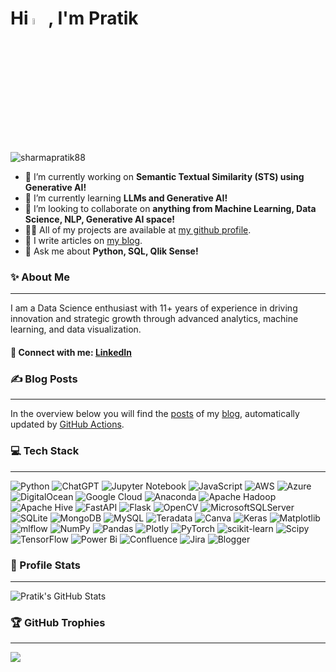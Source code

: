 <h1 align="left">Hi <img src="https://media.giphy.com/media/hvRJCLFzcasrR4ia7z/giphy.gif" width="5%"></a>, I'm Pratik</h1> <p align="left"> <img src="https://komarev.com/ghpvc/?username=sharmapratik88&label=Profile%20views&color=0e75b6&style=flat" alt="sharmapratik88" /> </p>

- 🔭 I’m currently working on **Semantic Textual Similarity (STS) using Generative AI!**
- 🌱 I’m currently learning **LLMs and Generative AI!**
- 👯 I’m looking to collaborate on **anything from Machine Learning, Data Science, NLP, Generative AI space!**
- 👨‍💻 All of my projects are available at [my github profile](https://github.com/sharmapratik88).
- 📝 I write articles on [my blog](pratikdsharma.com).
- 💬 Ask me about **Python, SQL, Qlik Sense!**

### ✨ About Me
---
I am a Data Science enthusiast with 11+ years of experience in driving innovation and strategic growth through advanced analytics, machine learning, and data visualization.
  
#### 🔗 Connect with me: [LinkedIn](https://linkedin.com/in/sharmapratikd)


### ✍️ Blog Posts
---
In the overview below you will find the [posts](https://pratikdsharma.com/blog/) of my [blog](https://pratikdsharma.com/), automatically updated by [GitHub Actions](https://github.com/sharmapratik88/sharmapratik88/actions/workflows/actions.yml).

### 💻 Tech Stack
---
![Python](https://img.shields.io/badge/python-3670A0?style=for-the-badge&logo=python&logoColor=ffdd54) ![ChatGPT](https://img.shields.io/badge/chatGPT-74aa9c?style=for-the-badge&logo=openai&logoColor=white) ![Jupyter Notebook](https://img.shields.io/badge/jupyter-%23FA0F00.svg?style=for-the-badge&logo=jupyter&logoColor=white) ![JavaScript](https://img.shields.io/badge/javascript-%23323330.svg?style=for-the-badge&logo=javascript&logoColor=%23F7DF1E) ![AWS](https://img.shields.io/badge/AWS-%23FF9900.svg?style=for-the-badge&logo=amazon-aws&logoColor=white) ![Azure](https://img.shields.io/badge/azure-%230072C6.svg?style=for-the-badge&logo=microsoftazure&logoColor=white) ![DigitalOcean](https://img.shields.io/badge/DigitalOcean-%230167ff.svg?style=for-the-badge&logo=digitalOcean&logoColor=white) ![Google Cloud](https://img.shields.io/badge/GoogleCloud-%234285F4.svg?style=for-the-badge&logo=google-cloud&logoColor=white) ![Anaconda](https://img.shields.io/badge/Anaconda-%2344A833.svg?style=for-the-badge&logo=anaconda&logoColor=white) ![Apache Hadoop](https://img.shields.io/badge/Apache%20Hadoop-66CCFF?style=for-the-badge&logo=apachehadoop&logoColor=black) ![Apache Hive](https://img.shields.io/badge/Apache%20Hive-FDEE21?style=for-the-badge&logo=apachehive&logoColor=black) ![FastAPI](https://img.shields.io/badge/FastAPI-005571?style=for-the-badge&logo=fastapi) ![Flask](https://img.shields.io/badge/flask-%23000.svg?style=for-the-badge&logo=flask&logoColor=white) ![OpenCV](https://img.shields.io/badge/opencv-%23white.svg?style=for-the-badge&logo=opencv&logoColor=white) ![MicrosoftSQLServer](https://img.shields.io/badge/Microsoft%20SQL%20Server-CC2927?style=for-the-badge&logo=microsoft%20sql%20server&logoColor=white) ![SQLite](https://img.shields.io/badge/sqlite-%2307405e.svg?style=for-the-badge&logo=sqlite&logoColor=white) ![MongoDB](https://img.shields.io/badge/MongoDB-%234ea94b.svg?style=for-the-badge&logo=mongodb&logoColor=white) ![MySQL](https://img.shields.io/badge/mysql-4479A1.svg?style=for-the-badge&logo=mysql&logoColor=white) ![Teradata](https://img.shields.io/badge/Teradata-F37440?style=for-the-badge&logo=teradata&logoColor=white) ![Canva](https://img.shields.io/badge/Canva-%2300C4CC.svg?style=for-the-badge&logo=Canva&logoColor=white) ![Keras](https://img.shields.io/badge/Keras-%23D00000.svg?style=for-the-badge&logo=Keras&logoColor=white) ![Matplotlib](https://img.shields.io/badge/Matplotlib-%23ffffff.svg?style=for-the-badge&logo=Matplotlib&logoColor=black) ![mlflow](https://img.shields.io/badge/mlflow-%23d9ead3.svg?style=for-the-badge&logo=numpy&logoColor=blue) ![NumPy](https://img.shields.io/badge/numpy-%23013243.svg?style=for-the-badge&logo=numpy&logoColor=white) ![Pandas](https://img.shields.io/badge/pandas-%23150458.svg?style=for-the-badge&logo=pandas&logoColor=white) ![Plotly](https://img.shields.io/badge/Plotly-%233F4F75.svg?style=for-the-badge&logo=plotly&logoColor=white) ![PyTorch](https://img.shields.io/badge/PyTorch-%23EE4C2C.svg?style=for-the-badge&logo=PyTorch&logoColor=white) ![scikit-learn](https://img.shields.io/badge/scikit--learn-%23F7931E.svg?style=for-the-badge&logo=scikit-learn&logoColor=white) ![Scipy](https://img.shields.io/badge/SciPy-%230C55A5.svg?style=for-the-badge&logo=scipy&logoColor=%white) ![TensorFlow](https://img.shields.io/badge/TensorFlow-%23FF6F00.svg?style=for-the-badge&logo=TensorFlow&logoColor=white) ![Power Bi](https://img.shields.io/badge/power_bi-F2C811?style=for-the-badge&logo=powerbi&logoColor=black) ![Confluence](https://img.shields.io/badge/confluence-%23172BF4.svg?style=for-the-badge&logo=confluence&logoColor=white) ![Jira](https://img.shields.io/badge/jira-%230A0FFF.svg?style=for-the-badge&logo=jira&logoColor=white) ![Blogger](https://img.shields.io/badge/Blogger-FF5722?style=for-the-badge&logo=blogger&logoColor=white)

### 📶 Profile Stats
---
<!-- <p align="left"> <a href="https://github.com/ryo-ma/github-profile-trophy"><img src="https://github-profile-trophy.vercel.app/?username=sharmapratik88" alt="sharmapratik88" /></a> </p> -->
![Pratik's GitHub Stats](https://github-readme-stats.vercel.app/api?username=sharmapratik88&show_icons=true&theme=transparent)

### 🏆 GitHub Trophies
---
![](https://github-profile-trophy.vercel.app/?username=sharmapratik88&theme=transparent&no-frame=false&no-bg=true&margin-w=4)
